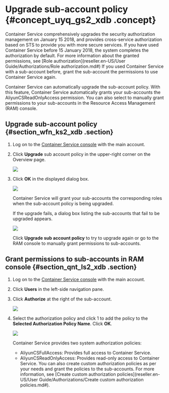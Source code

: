 # Upgrade sub-account policy {#concept_uyq_gs2_xdb .concept}

Container Service comprehensively upgrades the security authorization management on January 15 2018, and provides cross-service authorization based on STS to provide you with more secure services. If you have used Container Service before 15 January 2018, the system completes the authorization by default. For more information about the granted permissions, see [Role authorization](reseller.en-US/User Guide/Authorizations/Role authorization.md#) If you used Container Service with a sub-account before, grant the sub-account the permissions to use Container Service again.

Container Service can automatically upgrade the sub-account policy. With this feature, Container Service automatically grants your sub-accounts the AliyunCSReadOnlyAccess permission. You can also select to manually grant permissions to your sub-accounts in the Resource Access Management \(RAM\) console.

## Upgrade sub-account policy {#section_wfn_ks2_xdb .section}

1.  Log on to the [Container Service console](https://partners-intl.console.aliyun.com/#/cs) with the main account.
2.  Click **Upgrade** sub account policy in the upper-right corner on the Overview page.

    ![](http://static-aliyun-doc.oss-cn-hangzhou.aliyuncs.com/assets/img/6985/15561561054742_en-US.png)

3.  Click **OK** in the displayed dialog box.

    ![](http://static-aliyun-doc.oss-cn-hangzhou.aliyuncs.com/assets/img/6985/15561561054744_en-US.png)

    Container Service will grant your sub-accounts the corresponding roles when the sub-account policy is being upgraded.

    If the upgrade fails, a dialog box listing the sub-accounts that fail to be upgraded appears.

    ![](http://static-aliyun-doc.oss-cn-hangzhou.aliyuncs.com/assets/img/6985/15561561054746_en-US.png)

    Click **Upgrade sub account policy** to try to upgrade again or go to the RAM console to manually grant permissions to sub-accounts.


## Grant permissions to sub-accounts in RAM console {#section_qnt_ls2_xdb .section}

1.  Log on to the [Container Service console](https://partners-intl.console.aliyun.com/#/cs) with the main account.
2.  Click **Users** in the left-side navigation pane.
3.  Click **Authorize** at the right of the sub-account.

    ![](http://static-aliyun-doc.oss-cn-hangzhou.aliyuncs.com/assets/img/6985/15561561054749_en-US.png)

4.  Select the authorization policy and click 1 to add the policy to the **Selected Authorization Policy Name**. Click **OK**.

    ![](http://static-aliyun-doc.oss-cn-hangzhou.aliyuncs.com/assets/img/6985/15561561054750_en-US.png)

    Container Service provides two system authorization policies:

    -   AliyunCSFullAccess: Provides full access to Container Service.
    -   AliyunCSReadOnlyAccess: Provides read-only access to Container Service.
    You can also create custom authorization policies as per your needs and grant the policies to the sub-accounts. For more information, see [Create custom authorization policies](reseller.en-US/User Guide/Authorizations/Create custom authorization policies.md#).


